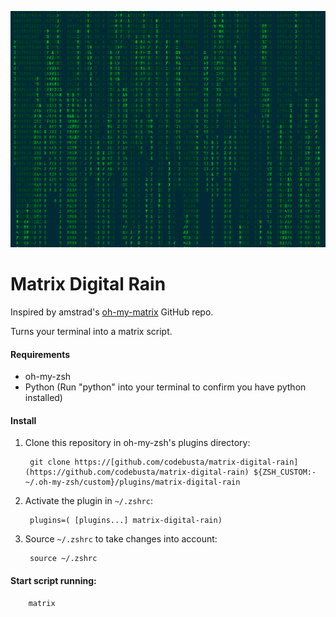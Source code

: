 ![alt text](matrix-digital-rain.png)


# Matrix Digital Rain

Inspired by amstrad's [oh-my-matrix](https://github.com/amstrad/oh-my-matrix/blob/master/README.md) GitHub repo.
 
Turns your terminal into a matrix script.


#### Requirements 
- oh-my-zsh
- Python (Run "python" into your terminal to confirm you have python installed)


#### Install 

1. Clone this repository in oh-my-zsh's plugins directory:

        git clone https://[github.com/codebusta/matrix-digital-rain](https://github.com/codebusta/matrix-digital-rain) ${ZSH_CUSTOM:-~/.oh-my-zsh/custom}/plugins/matrix-digital-rain

2. Activate the plugin in `~/.zshrc`:

        plugins=( [plugins...] matrix-digital-rain)

3. Source `~/.zshrc`  to take changes into account:

        source ~/.zshrc


#### Start script running:
```
    matrix
```

